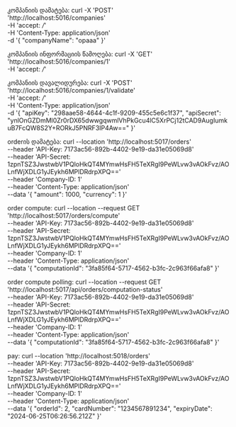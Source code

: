 

კომპანიის დამატება: 
curl -X 'POST' \
  'http://localhost:5016/companies' \
  -H 'accept: */*' \
  -H 'Content-Type: application/json' \
  -d '{
  "companyName": "opaaa"
}'


კომპანიის ინფორმაციის წამოღება:
curl -X 'GET' \
  'http://localhost:5016/companies/1' \
  -H 'accept: */*'


კომპანიის დავალიდურება:
curl -X 'POST' \
  'http://localhost:5016/companies/1/validate' \
  -H 'accept: */*' \
  -H 'Content-Type: application/json' \
  -d '{
  "apiKey": "298aae58-4644-4c1f-9209-455c5e6c1f37",
  "apiSecret": "ynlOnGZDmMl0Zr0rDX65dwwgqwmlVhPkGcu4lC5XrPCj12tCAD9AugIumkuB7FcQW8S2Y+RORkJ5PNRF3IP4Aw=="
}'

orderის დამატება:
curl --location 'http://localhost:5017/orders' \
--header 'API-Key: 7173ac56-892b-4402-9e19-da31e05069d8' \
--header 'API-Secret: 1zpnTSZ3JwstwbV1PQloHkQT4MYmwHsFH5TeXRgI9PeWLvw3vAOkFvz/AOLnfWjXDLG1yJEykh6MPlDRdrpXPQ==' \
--header 'Company-ID: 1' \
--header 'Content-Type: application/json' \
--data '{
  "amount": 1000,
  "currency": 1
}'

order compute:
curl --location --request GET 'http://localhost:5017/orders/compute' \
--header 'API-Key: 7173ac56-892b-4402-9e19-da31e05069d8' \
--header 'API-Secret: 1zpnTSZ3JwstwbV1PQloHkQT4MYmwHsFH5TeXRgI9PeWLvw3vAOkFvz/AOLnfWjXDLG1yJEykh6MPlDRdrpXPQ==' \
--header 'Company-ID: 1' \
--header 'Content-Type: application/json' \
--data '{
  "computationId": "3fa85f64-5717-4562-b3fc-2c963f66afa8"
}'

order compute polling:
curl --location --request GET 'http://localhost:5017/api/orders/computation-status' \
--header 'API-Key: 7173ac56-892b-4402-9e19-da31e05069d8' \
--header 'API-Secret: 1zpnTSZ3JwstwbV1PQloHkQT4MYmwHsFH5TeXRgI9PeWLvw3vAOkFvz/AOLnfWjXDLG1yJEykh6MPlDRdrpXPQ==' \
--header 'Company-ID: 1' \
--header 'Content-Type: application/json' \
--data '{
  "computationId": "3fa85f64-5717-4562-b3fc-2c963f66afa8"
}'

pay:
curl --location 'http://localhost:5018/orders' \
--header 'API-Key: 7173ac56-892b-4402-9e19-da31e05069d8' \
--header 'API-Secret: 1zpnTSZ3JwstwbV1PQloHkQT4MYmwHsFH5TeXRgI9PeWLvw3vAOkFvz/AOLnfWjXDLG1yJEykh6MPlDRdrpXPQ==' \
--header 'Company-ID: 1' \
--header 'Content-Type: application/json' \
--data '{
  "orderId": 2,
  "cardNumber": "1234567891234",
  "expiryDate": "2024-06-25T06:26:56.212Z"
}'
